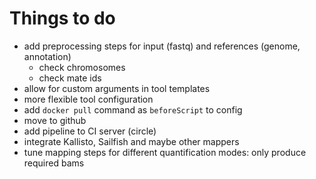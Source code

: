 # Things to do

* add preprocessing steps for input (fastq) and references (genome, annotation)
  - check chromosomes
  - check mate ids
* allow for custom arguments in tool templates
* more flexible tool configuration
* add `docker pull` command as `beforeScript` to config
* move to github
* add pipeline to CI server (circle)
* integrate Kallisto, Sailfish and maybe other mappers
* tune mapping steps for different quantification modes: only produce required bams